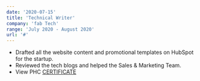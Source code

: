 ```yaml
---
date: '2020-07-15'
title: 'Technical Writer'
company: 'fab Tech'
range: 'July 2020 - August 2020'
url: '#'
---
```


- Drafted all the website content and promotional templates on HubSpot for the startup.
- Reviewed the tech blogs and helped the Sales & Marketing Team.
- View  PHC [CERTIFICATE](https://drive.google.com/file/d/1agj3PXXMNQ8YzeKnL4FxmXXPYIC5e_zq/view?usp=sharing) 